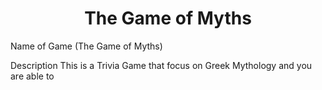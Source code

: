 <h1 align="center">The Game of Myths</h1>

Name of Game (The Game of Myths)

Description
This is a Trivia Game that focus on Greek Mythology and you are able to 

